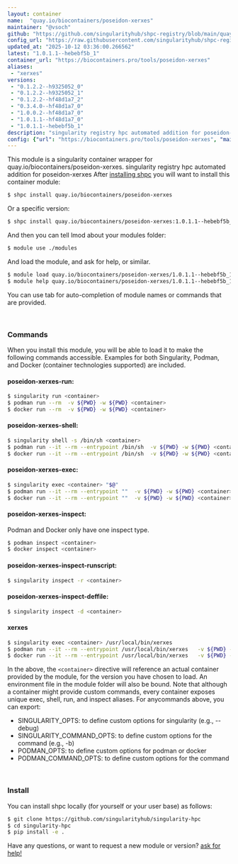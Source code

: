 ```yaml
---
layout: container
name:  "quay.io/biocontainers/poseidon-xerxes"
maintainer: "@vsoch"
github: "https://github.com/singularityhub/shpc-registry/blob/main/quay.io/biocontainers/poseidon-xerxes/container.yaml"
config_url: "https://raw.githubusercontent.com/singularityhub/shpc-registry/main/quay.io/biocontainers/poseidon-xerxes/container.yaml"
updated_at: "2025-10-12 03:36:00.266562"
latest: "1.0.1.1--hebebf5b_1"
container_url: "https://biocontainers.pro/tools/poseidon-xerxes"
aliases:
 - "xerxes"
versions:
 - "0.1.2.2--h9325052_0"
 - "0.1.2.2--h9325052_1"
 - "0.1.2.2--hf48d1a7_2"
 - "0.3.4.0--hf48d1a7_0"
 - "1.0.0.2--hf48d1a7_0"
 - "1.0.1.1--hf48d1a7_0"
 - "1.0.1.1--hebebf5b_1"
description: "singularity registry hpc automated addition for poseidon-xerxes"
config: {"url": "https://biocontainers.pro/tools/poseidon-xerxes", "maintainer": "@vsoch", "description": "singularity registry hpc automated addition for poseidon-xerxes", "latest": {"1.0.1.1--hebebf5b_1": "sha256:5228f27081c1e44f9c8cb10dcb9e199a863f5a1ced2139faac2ad55f2ab5cfc5"}, "tags": {"0.1.2.2--h9325052_0": "sha256:3e0ddc78b256db1fa2986c4dfc5b9357a8b15a36178b9acd0542b1466877733b", "0.1.2.2--h9325052_1": "sha256:7e4198cea7e12f6af8bd19217ac340be177de18d3a48c269ede16a49a756dbba", "0.1.2.2--hf48d1a7_2": "sha256:d51b114599b4969c6e3c1dd7cc010b60eb61fa95c4e6bdc4075c6070653a8257", "0.3.4.0--hf48d1a7_0": "sha256:7311447a56c504dcf6198b6f51442da54e9ea97131c08d8c26382aa79215433a", "1.0.0.2--hf48d1a7_0": "sha256:144ee3c892aadc1024b1597e9a124f64c18e46bdb785f6ae80751642c933ae9a", "1.0.1.1--hf48d1a7_0": "sha256:0c9cffd1456a8a06b275369be39cd76c7ed899b7b8fa19ccacf07a0060523e63", "1.0.1.1--hebebf5b_1": "sha256:5228f27081c1e44f9c8cb10dcb9e199a863f5a1ced2139faac2ad55f2ab5cfc5"}, "docker": "quay.io/biocontainers/poseidon-xerxes", "aliases": {"xerxes": "/usr/local/bin/xerxes"}}
---
```


This module is a singularity container wrapper for quay.io/biocontainers/poseidon-xerxes.
singularity registry hpc automated addition for poseidon-xerxes
After [installing shpc](#install) you will want to install this container module:


```bash
$ shpc install quay.io/biocontainers/poseidon-xerxes
```

Or a specific version:

```bash
$ shpc install quay.io/biocontainers/poseidon-xerxes:1.0.1.1--hebebf5b_1
```

And then you can tell lmod about your modules folder:

```bash
$ module use ./modules
```

And load the module, and ask for help, or similar.

```bash
$ module load quay.io/biocontainers/poseidon-xerxes/1.0.1.1--hebebf5b_1
$ module help quay.io/biocontainers/poseidon-xerxes/1.0.1.1--hebebf5b_1
```

You can use tab for auto-completion of module names or commands that are provided.

<br>

### Commands

When you install this module, you will be able to load it to make the following commands accessible.
Examples for both Singularity, Podman, and Docker (container technologies supported) are included.

#### poseidon-xerxes-run:

```bash
$ singularity run <container>
$ podman run --rm  -v ${PWD} -w ${PWD} <container>
$ docker run --rm  -v ${PWD} -w ${PWD} <container>
```

#### poseidon-xerxes-shell:

```bash
$ singularity shell -s /bin/sh <container>
$ podman run --it --rm --entrypoint /bin/sh  -v ${PWD} -w ${PWD} <container>
$ docker run --it --rm --entrypoint /bin/sh  -v ${PWD} -w ${PWD} <container>
```

#### poseidon-xerxes-exec:

```bash
$ singularity exec <container> "$@"
$ podman run --it --rm --entrypoint ""  -v ${PWD} -w ${PWD} <container> "$@"
$ docker run --it --rm --entrypoint ""  -v ${PWD} -w ${PWD} <container> "$@"
```

#### poseidon-xerxes-inspect:

Podman and Docker only have one inspect type.

```bash
$ podman inspect <container>
$ docker inspect <container>
```

#### poseidon-xerxes-inspect-runscript:

```bash
$ singularity inspect -r <container>
```

#### poseidon-xerxes-inspect-deffile:

```bash
$ singularity inspect -d <container>
```


#### xerxes

```bash
$ singularity exec <container> /usr/local/bin/xerxes
$ podman run --it --rm --entrypoint /usr/local/bin/xerxes   -v ${PWD} -w ${PWD} <container> -c " $@"
$ docker run --it --rm --entrypoint /usr/local/bin/xerxes   -v ${PWD} -w ${PWD} <container> -c " $@"
```



In the above, the `<container>` directive will reference an actual container provided
by the module, for the version you have chosen to load. An environment file in the
module folder will also be bound. Note that although a container
might provide custom commands, every container exposes unique exec, shell, run, and
inspect aliases. For anycommands above, you can export:

 - SINGULARITY_OPTS: to define custom options for singularity (e.g., --debug)
 - SINGULARITY_COMMAND_OPTS: to define custom options for the command (e.g., -b)
 - PODMAN_OPTS: to define custom options for podman or docker
 - PODMAN_COMMAND_OPTS: to define custom options for the command

<br>

### Install

You can install shpc locally (for yourself or your user base) as follows:

```bash
$ git clone https://github.com/singularityhub/singularity-hpc
$ cd singularity-hpc
$ pip install -e .
```

Have any questions, or want to request a new module or version? [ask for help!](https://github.com/singularityhub/singularity-hpc/issues)